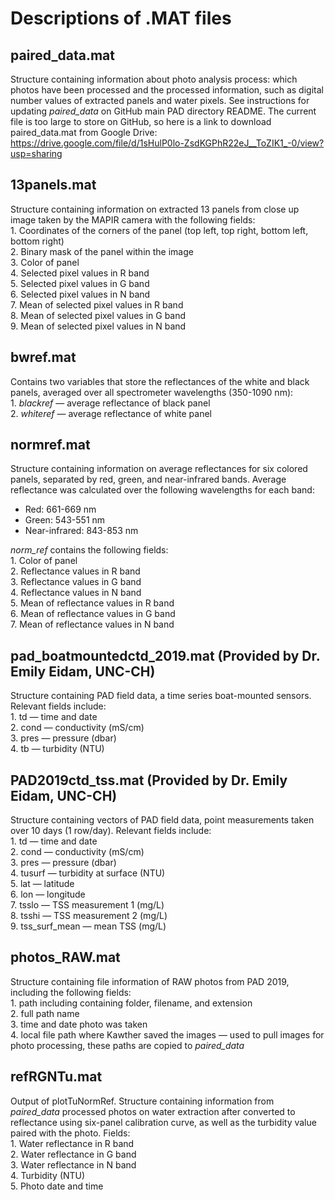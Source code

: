 # Descriptions of .MAT files

## paired_data.mat
Structure containing information about photo analysis process: which photos have been processed and the processed information, such as digital number values of extracted panels and water pixels. See instructions for updating *paired_data* on GitHub main PAD directory README. The current file is too large to store on GitHub, so here is a link to download paired_data.mat from Google Drive: https://drive.google.com/file/d/1sHulP0lo-ZsdKGPhR22eJ__ToZIK1_-0/view?usp=sharing

## 13panels.mat
Structure containing information on extracted 13 panels from close up image taken by the MAPIR camera with the following fields:\
	1.	Coordinates of the corners of the panel (top left, top right, bottom left, bottom right)\
	2.	Binary mask of the panel within the image\
	3.	Color of panel\
	4.	Selected pixel values in R band\
	5.	Selected pixel values in G band\
	6.	Selected pixel values in N band\
	7.	Mean of selected pixel values in R band\
	8.	Mean of selected pixel values in G band\
	9.	Mean of selected pixel values in N band


## bwref.mat
Contains two variables that store the reflectances of the white and black panels, averaged over all spectrometer wavelengths (350-1090 nm):\
	1.	*blackref* — average reflectance of black panel\
	2.	*whiteref* — average reflectance of white panel


## normref.mat
Structure containing information on average reflectances for six colored panels, separated by red, green, and near-infrared bands. Average reflectance was calculated over the following wavelengths for each band:
* Red: 661-669 nm
* Green: 543-551 nm
* Near-infrared: 843-853 nm

*norm_ref* contains the following fields:\
	1.	Color of panel\
	2.	Reflectance values in R band\
	3.	Reflectance values in G band\
	4.	Reflectance values in N band\
	5.	Mean of reflectance values in R band\
	6.	Mean of reflectance values in G band\
	7.	Mean of reflectance values in N band


## pad_boatmountedctd_2019.mat (Provided by Dr. Emily Eidam, UNC-CH)
Structure containing PAD field data, a time series boat-mounted sensors. Relevant fields include:\
	1.	td — time and date\
	2.	cond — conductivity (mS/cm)\
	3.	pres — pressure (dbar)\
	4.	tb — turbidity (NTU)


## PAD2019ctd_tss.mat (Provided by Dr. Emily Eidam, UNC-CH)
Structure containing vectors of PAD field data, point measurements taken over 10 days (1 row/day). Relevant fields include:\
	1.	td — time and date\
	2.	cond — conductivity (mS/cm)\
	3.	pres — pressure (dbar)\
	4.	tusurf — turbidity at surface (NTU)\
	5.	lat — latitude\
	6.	lon — longitude\
	7.	tsslo — TSS measurement 1 (mg/L)\
	8.	tsshi — TSS measurement 2 (mg/L)\
	9.	tss_surf_mean — mean TSS (mg/L)


## photos_RAW.mat
Structure containing file information of RAW photos from PAD 2019, including the following fields:\
	1.	path including containing folder, filename, and extension\
	2.	full path name\
	3.	time and date photo was taken\
	4.	local file path where Kawther saved the images — used to pull images for photo processing, these paths are copied to *paired_data*


## refRGNTu.mat
Output of plotTuNormRef. Structure containing information from *paired_data* processed photos on water extraction after converted to reflectance using six-panel calibration curve, as well as the turbidity value paired with the photo. Fields:\
	1.	Water reflectance in R band\
	2.	Water reflectance in G band\
	3.	Water reflectance in N band\
	4.	Turbidity (NTU)\
	5.	Photo date and time
